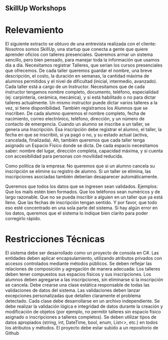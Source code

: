 ## SkillUp Workshops
# Relevamiento

El siguiente extracto se obtuvo de una entrevista realizada con el cliente:
Nosotros somos SkillUp, una startup que conecta a gente que quiere aprender oficios con talleres presenciales.
Queremos armar un sistema sencillo, pero bien pensado, para manejar toda la información que usamos día a día.
Necesitamos registrar Talleres, que serían los cursos presenciales que ofrecemos. De cada taller queremos guardar el nombre, una breve descripción, el costo, la duración en semanas, la cantidad máxima de alumnos permitidos y el nivel de dificultad (inicial, intermedio, avanzado).
Cada taller está a cargo de un Instructor. Necesitamos que de cada instructor tengamos nombre completo, documento, teléfono, especialidad (ej: carpintería, cerámica, mecánica), y si está habilitado o no para dictar talleres actualmente.
 Un mismo instructor puede dictar varios talleres a la vez, si tiene disponibilidad.
También registramos los Alumnos que se inscriben. De cada alumno queremos el nombre completo, fecha de nacimiento, correo electrónico, teléfono, dirección, y un número de contacto de emergencia.
Cuando un alumno se inscribe a un taller, se genera una Inscripción. Esa inscripción debe registrar el alumno, el taller, la fecha en que se inscribió, si ya pagó o no, y su estado actual (activa, cancelada, finalizada).
Ah, también queremos que cada taller tenga asignado un Espacio Físico donde se dicta. De cada espacio necesitamos saber: nombre del lugar, dirección completa, capacidad máxima, y si cuenta con accesibilidad para personas con movilidad reducida.

Como política de la empresa:
No queremos que si un alumno cancela su inscripción se elimine su registro de alumno.
Si un taller se elimina, las inscripciones asociadas también deberían desaparecer automáticamente.


Queremos que todos los datos que se ingresen sean validados. Ejemplos:
Que los mails estén bien formados.
Que los teléfonos sean numéricos y de largo razonable.
Que no se pueda inscribir a alguien en un taller que ya está lleno.
Que las fechas de inscripción tengan sentido.
Y por favor, que todo eso esté concentrado en una sola parte del sistema. Si hay algún error en los datos, queremos que el sistema lo indique bien clarito para poder corregirlo rápido.

# Restricciones Técnicas

El sistema debe ser desarrollado como un proyecto de consola en C#.
Las entidades deben aplicar encapsulamiento, utilizando atributos privados con accesos controlados mediante métodos públicos.
Se deben reflejar las relaciones de composición y agregación de manera adecuada:
Los talleres deben tener compuestos sus espacios físicos y sus inscripciones.
Los alumnos deben agregarse a las inscripciones, sin eliminarse si la inscripción se cancela.
Debe crearse una clase estática responsable de todas las validaciones de datos del sistema.
Las validaciones deben lanzar excepciones personalizadas que detallen claramente el problema detectado.
Cada clase debe desarrollarse en un archivo independiente.
Se debe realizar la validación lógica e integridad de datos durante la creación y modificación de objetos (por ejemplo, no permitir talleres sin espacio físico asignado o inscripciones a talleres completos).
Se deben utilizar tipos de datos apropiados (string, int, DateTime, bool, enum, List<>, etc.) en todos los atributos y métodos.
El proyecto debe estar subido a un repositorio de Github

